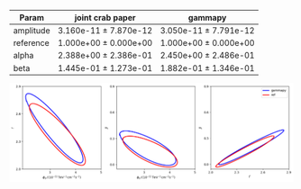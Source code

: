 <html>
 <head>
  <meta charset="utf-8"/>
  <meta content="text/html;charset=UTF-8" http-equiv="Content-type"/>
 </head>
 <body>
  <table>
   <thead>
    <tr>
     <th>Param</th>
     <th>joint crab paper</th>
     <th>gammapy</th>
    </tr>
   </thead>
   <tr>
    <td>amplitude</td>
    <td>3.160e-11 ± 7.870e-12</td>
    <td>3.050e-11 ± 7.791e-12</td>
   </tr>
   <tr>
    <td>reference</td>
    <td>1.000e+00 ± 0.000e+00</td>
    <td>1.000e+00 ± 0.000e+00</td>
   </tr>
   <tr>
    <td>alpha</td>
    <td>2.388e+00 ± 2.386e-01</td>
    <td>2.450e+00 ± 2.486e-01</td>
   </tr>
   <tr>
    <td>beta</td>
    <td>1.445e-01 ± 1.273e-01</td>
    <td>1.882e-01 ± 1.346e-01</td>
   </tr>
  </table>
 </body>
</html>


 ![Contours](contours_fermi.png)